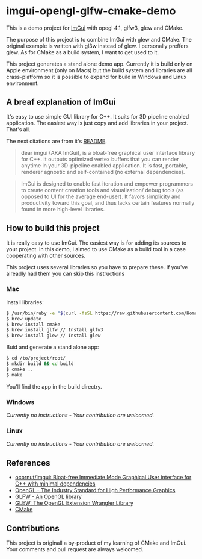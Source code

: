 # imgui-opengl-glfw-cmake-demo

This is a demo project for [ImGui](https://github.com/ocornut/imgui) with opegl 4.1, glfw3, glew and CMake. 

The purpose of this project is to combine ImGui with glew and CMake. The original example is written with gl3w instead of glew. I personally preffers glew. As for CMake as a build system, I want to get used to it.

This project generates a stand alone demo app. Currently it is build only on Apple environment (only on Macs) but the build system and libraries are all crass-platform so it is possible to expand for build in Windows and Linux environment.

## A breaf explanation of ImGui

It's easy to use simple GUI library for C++. It suits for 3D pipeline enabled application. The easiest way is just copy and add libraries in your project. That's all.

The next citations are from it's [README](https://github.com/ocornut/imgui).

> dear imgui (AKA ImGui), is a bloat-free graphical user interface library for C++. It outputs optimized vertex buffers that you can render anytime in your 3D-pipeline enabled application. It is fast, portable, renderer agnostic and self-contained (no external dependencies).
  
> ImGui is designed to enable fast iteration and empower programmers to create content creation tools and visualization/ debug tools (as opposed to UI for the average end-user). It favors simplicity and productivity toward this goal, and thus lacks certain features normally found in more high-level libraries.

## How to build this project

It is really easy to use ImGui. The easiest way is for adding its sources to your project. in this demo, I aimed to use CMake as a build tool in a case cooperating with other sources.

This project uses several libraries so you have to prepare these. If you've alreadly had them you can skip this instructions

### Mac

Install libraries:

```bash
$ /usr/bin/ruby -e "$(curl -fsSL https://raw.githubusercontent.com/Homebrew/install/master/install)" // Install homebrew
$ brew update
$ brew install cmake
$ brew install glfw // Install glfw3
$ brew install glew // Install glew
``` 

Buid and generate a stand alone app:

```bash
$ cd /to/project/root/
$ mkdir build && cd build
$ cmake ..
$ make
```

You'll find the app in the build directry.

### Windows

*Currently no instructions - Your contribution are welcomed.*

### Linux

*Currently no instructions - Your contribution are welcomed.*

## References

- [ocornut/imgui: Bloat-free Immediate Mode Graphical User interface for C++ with minimal dependencies](https://github.com/ocornut/imgui)
- [OpenGL - The Industry Standard for High Performance Graphics](https://www.opengl.org/)
- [GLFW - An OpenGL library](http://www.glfw.org/)
- [GLEW: The OpenGL Extension Wrangler Library](http://glew.sourceforge.net/)
- [CMake](https://cmake.org/)

## Contributions

This project is originall a by-product of my learning of CMake and ImGui. Your comments and pull request are always welcomed. 
